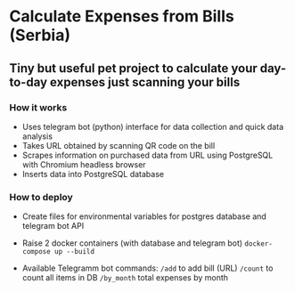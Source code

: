 Calculate Expenses from Bills (Serbia)
==============

## Tiny but useful pet project to calculate your day-to-day expenses just scanning your bills

### How it works
- Uses telegram bot (python) interface for data collection and quick data analysis
- Takes URL obtained by scanning QR code on the bill
- Scrapes information on purchased data from URL using PostgreSQL with Chromium headless browser
- Inserts data into PostgreSQL database

### How to deploy

- Create files for environmental variables for postgres database and telegram bot API

- Raise 2 docker containers (with database and telegram bot)
`docker-compose up --build`

- Available Telegramm bot commands:
`/add`       to add bill (URL)
`/count`     to count all items in DB
`/by_month`  total expenses by month




